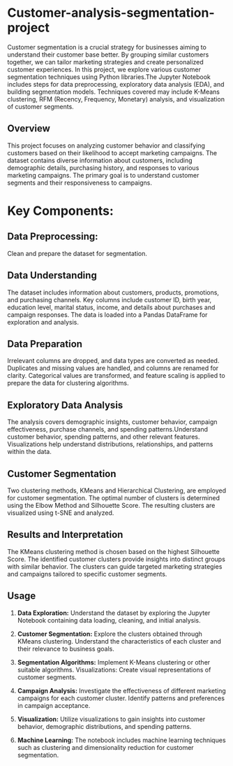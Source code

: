 # Customer-analysis-segmentation-project
Customer segmentation is a crucial strategy for businesses aiming to understand their customer base better. By grouping similar customers together, we can tailor marketing strategies and create personalized customer experiences. In this project, we explore various customer segmentation techniques using Python libraries.The Jupyter Notebook includes steps for data preprocessing, exploratory data analysis (EDA), and building segmentation models. Techniques covered may include K-Means clustering, RFM (Recency, Frequency, Monetary) analysis, and visualization of customer segments.

## Overview

This project focuses on analyzing customer behavior and classifying customers based on their likelihood to accept marketing campaigns. The dataset contains diverse information about customers, including demographic details, purchasing history, and responses to various marketing campaigns. The primary goal is to understand customer segments and their responsiveness to campaigns.

# Key Components:  

## Data Preprocessing:
Clean and prepare the dataset for segmentation.

## Data Understanding

The dataset includes information about customers, products, promotions, and purchasing channels. Key columns include customer ID, birth year, education level, marital status, income, and details about purchases and campaign responses. The data is loaded into a Pandas DataFrame for exploration and analysis.

## Data Preparation

Irrelevant columns are dropped, and data types are converted as needed. Duplicates and missing values are handled, and columns are renamed for clarity. Categorical values are transformed, and feature scaling is applied to prepare the data for clustering algorithms.

## Exploratory Data Analysis

The analysis covers demographic insights, customer behavior, campaign effectiveness, purchase channels, and spending patterns.Understand customer behavior, spending patterns, and other relevant features. Visualizations help understand distributions, relationships, and patterns within the data.

## Customer Segmentation

Two clustering methods, KMeans and Hierarchical Clustering, are employed for customer segmentation. The optimal number of clusters is determined using the Elbow Method and Silhouette Score. The resulting clusters are visualized using t-SNE and analyzed.

## Results and Interpretation

The KMeans clustering method is chosen based on the highest Silhouette Score. The identified customer clusters provide insights into distinct groups with similar behavior. The clusters can guide targeted marketing strategies and campaigns tailored to specific customer segments.

## Usage

1. **Data Exploration:** Understand the dataset by exploring the Jupyter Notebook containing data loading, cleaning, and initial analysis.

2. **Customer Segmentation:** Explore the clusters obtained through KMeans clustering. Understand the characteristics of each cluster and their relevance to business goals.

3. **Segmentation Algorithms:** Implement K-Means clustering or other suitable algorithms. Visualizations: Create visual representations of customer segments.


4. **Campaign Analysis:** Investigate the effectiveness of different marketing campaigns for each customer cluster. Identify patterns and preferences in campaign acceptance.

5. **Visualization:** Utilize visualizations to gain insights into customer behavior, demographic distributions, and spending patterns.

6. **Machine Learning:** The notebook includes machine learning techniques such as clustering and dimensionality reduction for customer segmentation. 
